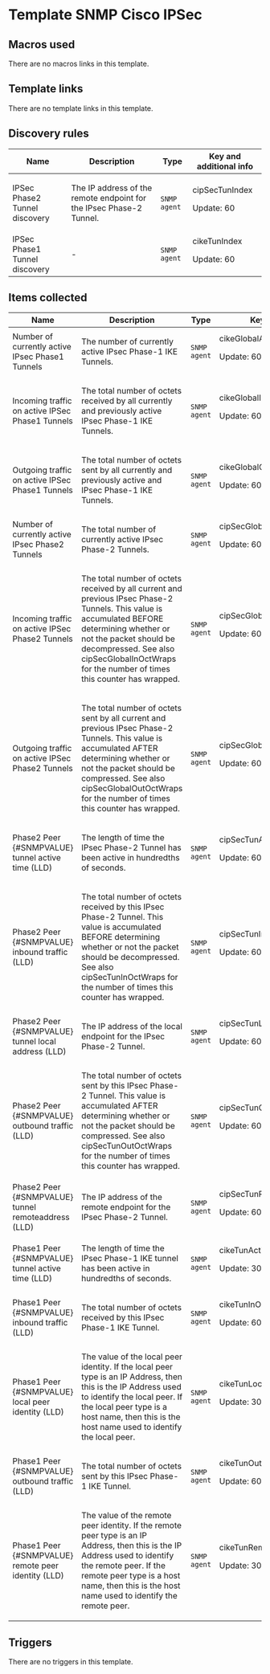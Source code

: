 # Template SNMP Cisco IPSec

## Macros used

There are no macros links in this template.

## Template links

There are no template links in this template.

## Discovery rules

|Name|Description|Type|Key and additional info|
|----|-----------|----|----|
|IPSec Phase2 Tunnel discovery|<p>The IP address of the remote endpoint for the IPsec Phase-2 Tunnel.</p>|`SNMP agent`|cipSecTunIndex<p>Update: 60</p>|
|IPSec Phase1  Tunnel discovery|<p>-</p>|`SNMP agent`|cikeTunIndex<p>Update: 60</p>|
## Items collected

|Name|Description|Type|Key and additional info|
|----|-----------|----|----|
|Number of currently active IPsec Phase1  Tunnels|<p>The number of currently active IPsec Phase-1 IKE Tunnels.</p>|`SNMP agent`|cikeGlobalActiveTunnels<p>Update: 60</p>|
|Incoming traffic on active IPSec Phase1 Tunnels|<p>The total number of octets received by all currently and previously active IPsec Phase-1 IKE Tunnels.</p>|`SNMP agent`|cikeGlobalInOctets<p>Update: 60</p>|
|Outgoing traffic on active IPSec Phase1  Tunnels|<p>The total number of octets sent by all currently and previously active and IPsec Phase-1 IKE Tunnels.</p>|`SNMP agent`|cikeGlobalOutOctets<p>Update: 60</p>|
|Number of currently active IPsec Phase2 Tunnels|<p>The total number of currently active IPsec Phase-2 Tunnels.</p>|`SNMP agent`|cipSecGlobalActiveTunnels<p>Update: 60</p>|
|Incoming traffic on active IPSec Phase2 Tunnels|<p>The total number of octets received by all current and previous IPsec Phase-2 Tunnels. This value is accumulated BEFORE determining whether or not the packet should be decompressed. See also cipSecGlobalInOctWraps for the number of times this counter has wrapped.</p>|`SNMP agent`|cipSecGlobalInOctets<p>Update: 60</p>|
|Outgoing traffic on active IPSec Phase2 Tunnels|<p>The total number of octets sent by all current and previous IPsec Phase-2 Tunnels. This value is accumulated AFTER determining whether or not the packet should be compressed. See also cipSecGlobalOutOctWraps for the number of times this counter has wrapped.</p>|`SNMP agent`|cipSecGlobalOutOctets<p>Update: 60</p>|
|Phase2 Peer {#SNMPVALUE} tunnel active time (LLD)|<p>The length of time the IPsec Phase-2 Tunnel has been active in hundredths of seconds.</p>|`SNMP agent`|cipSecTunActiveTime[{#SNMPINDEX}]<p>Update: 60</p>|
|Phase2 Peer {#SNMPVALUE} inbound traffic (LLD)|<p>The total number of octets received by this IPsec Phase-2 Tunnel. This value is accumulated BEFORE determining whether or not the packet should be decompressed. See also cipSecTunInOctWraps for the number of times this counter has wrapped.</p>|`SNMP agent`|cipSecTunInOctets[{#SNMPINDEX}]<p>Update: 60</p>|
|Phase2 Peer {#SNMPVALUE} tunnel local address (LLD)|<p>The IP address of the local endpoint for the IPsec Phase-2 Tunnel.</p>|`SNMP agent`|cipSecTunLocalAddr[{#SNMPINDEX}]<p>Update: 60</p>|
|Phase2 Peer {#SNMPVALUE} outbound traffic (LLD)|<p>The total number of octets sent by this IPsec Phase-2 Tunnel. This value is accumulated AFTER determining whether or not the packet should be compressed. See also cipSecTunOutOctWraps for the number of times this counter has wrapped.</p>|`SNMP agent`|cipSecTunOutOctets[{#SNMPINDEX}]<p>Update: 60</p>|
|Phase2 Peer {#SNMPVALUE} tunnel remoteaddress (LLD)|<p>The IP address of the remote endpoint for the IPsec Phase-2 Tunnel.</p>|`SNMP agent`|cipSecTunRemoteAddr[{#SNMPINDEX}]<p>Update: 60</p>|
|Phase1 Peer {#SNMPVALUE} tunnel active time (LLD)|<p>The length of time the IPsec Phase-1 IKE tunnel has been active in hundredths of seconds.</p>|`SNMP agent`|cikeTunActiveTime[{#SNMPINDEX}]<p>Update: 300</p>|
|Phase1 Peer {#SNMPVALUE} inbound traffic (LLD)|<p>The total number of octets received by this IPsec Phase-1 IKE Tunnel.</p>|`SNMP agent`|cikeTunInOctets[{#SNMPINDEX}]<p>Update: 60</p>|
|Phase1 Peer {#SNMPVALUE} local peer identity (LLD)|<p>The value of the local peer identity. If the local peer type is an IP Address, then this is the IP Address used to identify the local peer. If the local peer type is a host name, then this is the host name used to identify the local peer.</p>|`SNMP agent`|cikeTunLocalValue[{#SNMPINDEX}]<p>Update: 300</p>|
|Phase1 Peer {#SNMPVALUE} outbound traffic (LLD)|<p>The total number of octets sent by this IPsec Phase-1 IKE Tunnel.</p>|`SNMP agent`|cikeTunOutOctets[{#SNMPINDEX}]<p>Update: 60</p>|
|Phase1 Peer {#SNMPVALUE} remote peer identity (LLD)|<p>The value of the remote peer identity. If the remote peer type is an IP Address, then this is the IP Address used to identify the remote peer. If the remote peer type is a host name, then this is the host name used to identify the remote peer.</p>|`SNMP agent`|cikeTunRemoteValue[{#SNMPINDEX}]<p>Update: 300</p>|
## Triggers

There are no triggers in this template.

